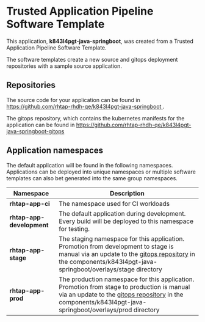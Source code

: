 # Trusted Application Pipeline Software Template

This application, **k843l4pgt-java-springboot**, was created from a Trusted Application Pipeline Software Template.

The software templates create a new source and gitops deployment repositories with a sample source application. 

## Repositories

The source code for your application can be found in [https://github.com/rhtap-rhdh-qe/k843l4pgt-java-springboot ](https://github.com/rhtap-rhdh-qe/k843l4pgt-java-springboot ).
 
The gitops repository, which contains the kubernetes manifests for the application can be found in 
[https://github.com/rhtap-rhdh-qe/k843l4pgt-java-springboot-gitops ](https://github.com/rhtap-rhdh-qe/k843l4pgt-java-springboot-gitops ) 

## Application namespaces 

The default application will be found in the following namespaces. Applications can be deployed into unique namespaces or multiple software templates can also bet generated into the same group namespaces.  

|  Namespace   |  Description   |  
| -------- | -------- |
| **rhtap-app-ci** | The namespace used for CI workloads |
| **rhtap-app-development** | The default application during development. Every build will be deployed to this namespace for testing. |
| **rhtap-app-stage** | The staging namespace for this application. Promotion from development to stage is manual via an update to the [gitops repository](https://github.com/rhtap-rhdh-qe/k843l4pgt-java-springboot-gitops ) in the components/k843l4pgt-java-springboot/overlays/stage directory |
| **rhtap-app-prod** | The production namespace for this application. Promotion from stage to production is manual via an update to the [gitops repository](https://github.com/rhtap-rhdh-qe/k843l4pgt-java-springboot-gitops ) in the components/k843l4pgt-java-springboot/overlays/prod directory |